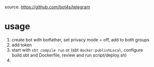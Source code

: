 
source: 
https://github.com/bot4s/telegram

# usage

1. create bot with botfather, set privacy mode = off, add to both groups
2. add token
3. start with `sbt compile run` or (sbt `docker:publishLocal`, configure build.sbt and Dockerfile, review and run script/deploy.sh)
4. 
